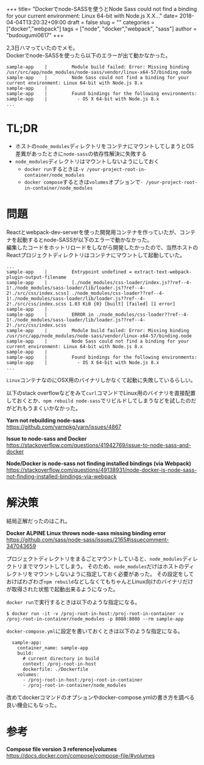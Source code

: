 +++
title= "Dockerでnode-SASSを使うとNode Sass could not find a binding for your current environment: Linux 64-bit with Node.js X.X..."
date= 2018-04-04T13:20:32+09:00
draft = false
slug = ""
categories = ["docker","webpack"]
tags = ["node", "docker","webpack", "sass"]
author = "budougumi0617"
+++

2,3日ハマっていたのでメモ。  
Dockerでnode-SASSを使ったら以下のエラーが出て動かなかった。

```
sample-app    |         Module build failed: Error: Missing binding /usr/src/app/node_modules/node-sass/vendor/linux-x64-57/binding.node
sample-app    |         Node Sass could not find a binding for your current environment: Linux 64-bit with Node.js 8.x
sample-app    |
sample-app    |         Found bindings for the following environments:
sample-app    |           - OS X 64-bit with Node.js 8.x
...
```

# TL;DR
- ホストの`node_modules`ディレクトリをコンテナにマウントしてしまうとOS差異があったときに`node-sass`の依存性解決に失敗する
- `node_modules`ディレクトリはマウントしないようにしておく
  - `docker run`するときは`-v /your-project-root-in-container/node_modules`
  - `docker compose`するときは`volumes`オプションで`- /your-project-root-in-container/node_modules`

# 問題
Reactとwebpack-dev-serverを使った開発用コンテナを作っていたが、コンテナを起動するとnode-SASSが以下のエラーで動かなかった。  
編集したコードをホットリロードをしながら開発したかったので、当然ホストのReactプロジェクトディレクトリはコンテナにマウントして起動していた。


```
...
sample-app    |         Entrypoint undefined = extract-text-webpack-plugin-output-filename
sample-app    |         [./node_modules/css-loader/index.js??ref--4-1!./node_modules/sass-loader/lib/loader.js??ref--4-2!./src/css/index.scss] ./node_modules/css-loader??ref--4-1!./node_modules/sass-loader/lib/loader.js??ref--4-2!./src/css/index.scss 1.03 KiB {0} [built] [failed] [1 error]
sample-app    |
sample-app    |         ERROR in ./node_modules/css-loader??ref--4-1!./node_modules/sass-loader/lib/loader.js??ref--4-2!./src/css/index.scss
sample-app    |         Module build failed: Error: Missing binding /usr/src/app/node_modules/node-sass/vendor/linux-x64-57/binding.node
sample-app    |         Node Sass could not find a binding for your current environment: Linux 64-bit with Node.js 8.x
sample-app    |
sample-app    |         Found bindings for the following environments:
sample-app    |           - OS X 64-bit with Node.js 8.x
...
```

`Linux`コンテナなのにOSX用のバイナリしかなくて起動に失敗しているらしい。

以下のstack overflowなどをみて`curl`コマンドでLinux用のバイナリを直接配置しておくとか、`npm rebuild node-sass`でリビルドしてしまうなどを試したのだがどれもうまくいかなかった。

**Yarn not rebuilding node-sass**  
https://github.com/yarnpkg/yarn/issues/4867

**Issue to node-sass and Docker**  
https://stackoverflow.com/questions/41942769/issue-to-node-sass-and-docker

**Node/Docker is node-sass not finding installed bindings (via Webpack)**  
https://stackoverflow.com/questions/49138931/node-docker-is-node-sass-not-finding-installed-bindings-via-webpack

# 解決策
結局正解だったのはこれ。

**Docker ALPINE Linux throws node-sass missing binding error**  
https://github.com/sass/node-sass/issues/2165#issuecomment-347043659

プロジェクトディレクトリをまるごとマウントしていると、`node_modules`ディレクトリまでマウントしてしまう。
そのため、`node_modules`だけはホストのディレクトリをマウントしないように指定しておく必要があった。
その設定をしておけばわざわざ`npm rebuild`などしなくてもちゃんとLinux向けのバイナリだけが取得された状態で起動出来るようになった。

`docker run`で実行するときは以下のような指定になる。

```
$ docker run -it -v /proj-root-in-host:/proj-root-in-container -v /proj-root-in-container/node_modules -p 8080:8080 --rm sample-app
```

`docker-compose.yml`に設定を書いておくときは以下のような指定になる。



```
  sample-app:
    container_name: sample-app
    build:
      # current directory in build
      context: /proj-root-in-host
      dockerfile: ./Dockerfile
    volumes:
      - /proj-root-in-host:/proj-root-in-container
      - /proj-root-in-container/node_modules
```

改めてdockerコマンドのオプションやdocker-compose.ymlの書き方を調べる良い機会にもなった。

# 参考
**Compose file version 3 reference|volumes**  
https://docs.docker.com/compose/compose-file/#volumes




